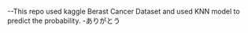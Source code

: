 --This repo used kaggle Berast Cancer Dataset and used KNN model to predict the probability.
-ありがとう
